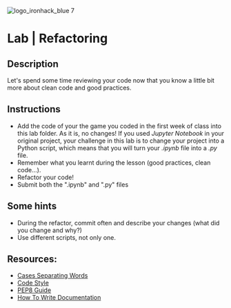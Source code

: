 ![logo_ironhack_blue 7](https://user-images.githubusercontent.com/23629340/40541063-a07a0a8a-601a-11e8-91b5-2f13e4e6b441.png)

# Lab | Refactoring

## Description
Let's spend some time reviewing your code now that you know a little bit more about clean code and good practices.

## Instructions
* Add the code of your the game you coded in the first week of class into this lab folder. As it is, no changes! If you used *Jupyter Notebook* in your original project, your challenge in this lab is to change your project into a Python script, which means that you will turn your *.ipynb* file into a *.py* file.
* Remember what you learnt during the lesson (good practices, clean code...).
* Refactor your code! 
* Submit both the ".ipynb" and ".py" files

## Some hints
* During the refactor, commit often and describe your changes (what did you change and why?)
* Use different scripts, not only one.

## Resources: 
* [Cases Separating Words](https://medium.com/@pddivine/string-case-styles-camel-pascal-snake-and-kebab-case-981407998841)
* [Code Style](https://docs.python-guide.org/writing/style/)
* [PEP8 Guide](https://www.python.org/dev/peps/pep-0008/)
* [How To Write Documentation](https://realpython.com/documenting-python-code/)
